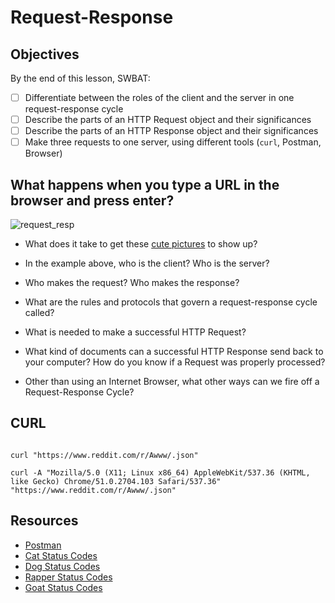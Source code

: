 # Request-Response

## Objectives
  By the end of this lesson, SWBAT:
- [ ] Differentiate between the roles of the client and the server in one request-response cycle
- [ ] Describe the parts of an HTTP Request object and their significances
- [ ] Describe the parts of an HTTP Response object and their significances
- [ ] Make three requests to one server, using different tools (`curl`, Postman, Browser)

## What happens when you type a URL in the browser and press enter?

![request_resp](./req_resp.png)

- What does it take to get these [cute pictures](https://www.reddit.com/r/Awww/) to show up?

- In the example above, who is the client? Who is the server?

- Who makes the request? Who makes the response? 

- What are the rules and protocols that govern a request-response cycle called?

- What is needed to make a successful HTTP Request?

- What kind of documents can a successful HTTP Response send back to your computer? How do you know if a Request was properly processed?  

- Other than using an Internet Browser, what other ways can we fire off a Request-Response Cycle?

## CURL

```shell

curl "https://www.reddit.com/r/Awww/.json"

curl -A "Mozilla/5.0 (X11; Linux x86_64) AppleWebKit/537.36 (KHTML, like Gecko) Chrome/51.0.2704.103 Safari/537.36" "https://www.reddit.com/r/Awww/.json"

```

## Resources

- [Postman](https://www.postman.com/)
- [Cat Status Codes](https://http.cat/)
- [Dog Status Codes](https://http.dog)
- [Rapper Status Codes](http://httpstatusrappers.com/)
- [Goat Status Codes](https://httpgoats.com/)


